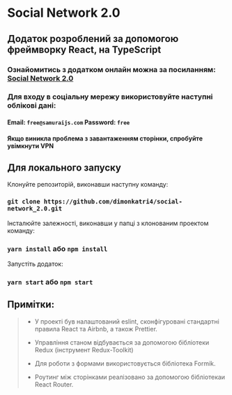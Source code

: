 # Social Network 2.0

## Додаток розроблений за допомогою фреймворку React, на TypeScript 

### Ознайомитись з додатком онлайн можна за посиланням: [Social Network 2.0](https://dimonkatri4.github.io/social-network_2.0/)

### Для входу в соціальну мережу використовуйте наступні облікові дані: 
#### Email: `free@samuraijs.com` Password: `free`
#### Якщо виникла проблема з завантаженням сторінки, спробуйте увімкнути VPN

## Для локального запуску

Клонуйте репозиторій, виконавши наступну команду:

### `git clone https://github.com/dimonkatri4/social-network_2.0.git`

Інсталюйте залежності, виконавши у папці з клонованим проектом команду:

### `yarn install` або `npm install`

Запустіть додаток:

### `yarn start` або `npm start`

## Примітки:

> - У проекті був налаштований eslint, сконфігуровані стандартні правила React та Airbnb, а також Prettier.
>
> - Управління станом відбувається за допомогою бібліотеки Redux (інструмент Redux-Toolkit)
>
>
> - Для роботи з формами використовується бібліотека Formik.
>
> - Роутинг між сторінками реалізовано за допомогою бібліотекаи React Router.
